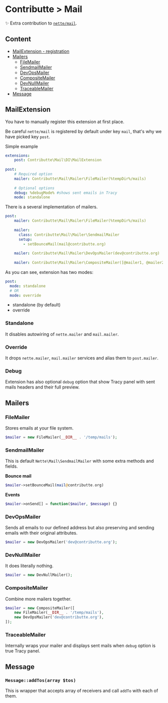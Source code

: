 # Contributte > Mail

:sparkles: Extra contribution to [`nette/mail`](https://github.com/nette/mail).

## Content

- [MailExtension - registration](#mailextension)
- [Mailers](#mailers)
    - [FileMailer](#filemailer)
    - [SendmailMailer](#sendmailmailer)
    - [DevOpsMailer](#devopsmailer)
    - [CompositeMailer](#compositemailer)
    - [DevNullMailer](#devnullmailer)
    - [TraceableMailer](#traceablemailer)
- [Message](#message)

## MailExtension

You have to manually register this extension at first place.

Be careful `nette/mail` is registered by default under key `mail`, that's why we have picked key `post`.

Simple example
```yaml
extensions:
    post: Contributte\Mail\DI\MailExtension
    
post:
    # Required option
    mailer: Contributte\Mail\Mailer\FileMailer(%tempDir%/mails)
    
    # Optional options
    debug: %debugMode% #shows sent emails in Tracy
    mode: standalone

```

There is a several implementation of mailers.

```yaml
post:
    mailer: Contributte\Mail\Mailer\FileMailer(%tempDir%/mails)
    
    mailer:
      class: Contributte\Mail\Mailer\SendmailMailer
      setup:
        - setBounceMail(mail@contributte.org)
        
    mailer: Contributte\Mail\Mailer\DevOpsMailer(dev@contributte.org)
    
    mailer: Contributte\Mail\Mailer\CompositeMailer([@mailer1, @mailer2])
```

As you can see, extension has two modes:

```yaml
post:
  mode: standalone
  # OR
  mode: override
```

- standalone (by default)
- override 

### Standalone 

It disables autowiring of `nette.mailer` and `mail.mailer`.

### Override

It drops `nette.mailer`, `mail.mailer` services and alias them to `post.mailer`.

### Debug

Extension has also optional `debug` option that show Tracy panel with sent mails headers and their full preview.

## Mailers

### FileMailer

Stores emails at your file system.

```php
$mailer = new FileMailer(__DIR__ . '/temp/mails');
```

### SendmailMailer

This is default `Nette\Mail\SendmailMailer` with some extra methods and fields.

**Bounce mail**

```php
$mailer->setBounceMail(mail@contributte.org)
```

**Events**

```php
$mailer->onSend[] = function($mailer, $message) {}
```

### DevOpsMailer

Sends all emails to our defined address but also preserving and sending emails with their original attributes.

```php
$mailer = new DevOpsMailer('dev@contributte.org');
```

### DevNullMailer

It does literally nothing.

```php
$mailer = new DevNullMailer();
```

### CompositeMailer

Combine more mailers together.

```php
$mailer = new CompositeMailer([
    new FileMailer(__DIR__ . '/temp/mails'),
    new DevOpsMailer('dev@contributte.org'),
]);
```

### TraceableMailer

Internally wraps your mailer and displays sent mails when `debug` option is true Tracy panel. 

## Message

### `Message::addTos(array $tos)`

This is wrapper that accepts array of receivers and call `addTo` with each of them.
